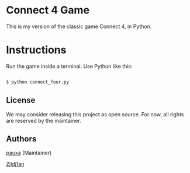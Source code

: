 # Connect 4 Game 

This is my version of the classic game Connect 4, in Python.

# Instructions

Run the game inside a terminal. Use Python like this:

```python

$ python connect_four.py

```

## License

We may consider releasing this project as open source. For now, all
rights are reserved by the maintainer.

## Authors

[pauxa](https://github.com/pauxa) (Maintainer)

[Zildj1an](https://github.com/Zildj1an)
